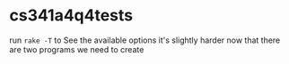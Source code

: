 cs341a4q4tests
==============

run `rake -T` to See the available options
it's slightly harder now that there are two programs we need to create
